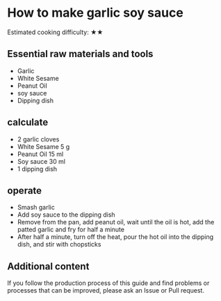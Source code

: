 # How to make garlic soy sauce

Estimated cooking difficulty: ★★

## Essential raw materials and tools

- Garlic
- White Sesame
- Peanut Oil
- soy sauce
- Dipping dish

## calculate

- 2 garlic cloves
- White Sesame 5 g
- Peanut Oil 15 ml
- Soy sauce 30 ml
- 1 dipping dish

## operate

- Smash garlic
- Add soy sauce to the dipping dish
- Remove from the pan, add peanut oil, wait until the oil is hot, add the patted garlic and fry for half a minute
- After half a minute, turn off the heat, pour the hot oil into the dipping dish, and stir with chopsticks

## Additional content

If you follow the production process of this guide and find problems or processes that can be improved, please ask an Issue or Pull request.